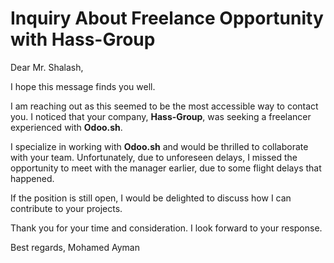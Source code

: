 # Inquiry About Freelance Opportunity with Hass-Group

Dear Mr. Shalash,

I hope this message finds you well.

I am reaching out as this seemed to be the most accessible way to contact you. I noticed that your company, **Hass-Group**, was seeking a freelancer experienced with **Odoo.sh**.

I specialize in working with **Odoo.sh** and would be thrilled to collaborate with your team. Unfortunately, due to unforeseen delays, I missed the opportunity to meet with the manager earlier,
due to some flight delays that happened.

If the position is still open, I would be delighted to discuss how I can contribute to your projects.

Thank you for your time and consideration. I look forward to your response.

Best regards,
Mohamed Ayman
